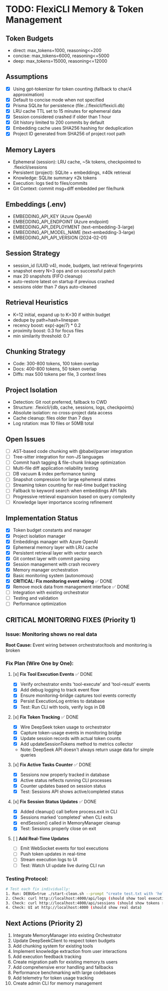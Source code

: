 # TODO: FlexiCLI Memory & Token Management

## Token Budgets
- direct:  max_tokens=1000,  reasoning<=200
- concise: max_tokens=6000,  reasoning<=5000
- deep:    max_tokens=15000, reasoning<=12000

## Assumptions
- [x] Using gpt-tokenizer for token counting (fallback to char/4 approximation)
- [x] Default to concise mode when not specified
- [x] Prisma SQLite for persistence (file:./.flexicli/flexicli.db)
- [x] LRU cache TTL set to 15 minutes for ephemeral data
- [x] Session considered crashed if older than 1 hour
- [x] Git history limited to 200 commits by default
- [x] Embedding cache uses SHA256 hashing for deduplication
- [x] Project ID generated from SHA256 of project root path

## Memory Layers
- Ephemeral (session): LRU cache, ~5k tokens, checkpointed to .flexicli/sessions
- Persistent (project): SQLite + embeddings, ≤40k retrieval
- Knowledge: SQLite summary ≤2k tokens
- Execution: logs tied to files/commits
- Git Context: commit msg+diff embedded per file/hunk

## Embeddings (.env)
- EMBEDDING_API_KEY (Azure OpenAI)
- EMBEDDING_API_ENDPOINT (Azure endpoint)
- EMBEDDING_API_DEPLOYMENT (text-embedding-3-large)
- EMBEDDING_API_MODEL_NAME (text-embedding-3-large)
- EMBEDDING_API_API_VERSION (2024-02-01)

## Session Strategy
- session_id (UUID v4), mode, budgets, last retrieval fingerprints
- snapshot every N=3 ops and on successful patch
- max 20 snapshots (FIFO cleanup)
- auto-restore latest on startup if previous crashed
- sessions older than 7 days auto-cleaned

## Retrieval Heuristics
- K=12 initial, expand up to K=30 if within budget
- dedupe by path+hash+linespan
- recency boost: exp(-age/7) * 0.2
- proximity boost: 0.3 for focus files
- min similarity threshold: 0.7

## Chunking Strategy
- Code: 300-800 tokens, 100 token overlap
- Docs: 400-800 tokens, 50 token overlap
- Diffs: max 500 tokens per file, 3 context lines

## Project Isolation
- Detection: Git root preferred, fallback to CWD
- Structure: .flexicli/{db, cache, sessions, logs, checkpoints}
- Absolute isolation: no cross-project data access
- Cache cleanup: files older than 7 days
- Log rotation: max 10 files or 50MB total

## Open Issues
- [ ] AST-based code chunking with @babel/parser integration
- [ ] Tree-sitter integration for non-JS languages
- [ ] Commit hash tagging & file-chunk linkage optimization
- [ ] Multi-file diff application reliability testing
- [ ] DB vacuum & index performance tuning
- [ ] Snapshot compression for large ephemeral states
- [ ] Streaming token counting for real-time budget tracking
- [ ] Fallback to keyword search when embeddings API fails
- [ ] Progressive retrieval expansion based on query complexity
- [ ] Knowledge layer importance scoring refinement

## Implementation Status
- [x] Token budget constants and manager
- [x] Project isolation manager
- [x] Embeddings manager with Azure OpenAI
- [x] Ephemeral memory layer with LRU cache
- [x] Persistent retrieval layer with vector search
- [x] Git context layer with commit parsing
- [x] Session management with crash recovery
- [x] Memory manager orchestration
- [x] Basic monitoring system (autonomous)
- [x] **CRITICAL: Fix monitoring event wiring** ✅ DONE
- [x] Remove mock data from management interface ✅ DONE
- [ ] Integration with existing orchestrator
- [ ] Testing and validation
- [ ] Performance optimization

## CRITICAL MONITORING FIXES (Priority 1)

### Issue: Monitoring shows no real data
**Root Cause:** Event wiring between orchestrator/tools and monitoring is broken

### Fix Plan (Wire One by One):
1. [x] **Fix Tool Execution Events** ✅ DONE
   - [x] Verify orchestrator emits 'tool-execute' and 'tool-result' events
   - [x] Add debug logging to track event flow
   - [x] Ensure monitoring-bridge captures tool events correctly
   - [x] Persist ExecutionLog entries to database
   - [x] Test: Run CLI with tools, verify logs in DB

2. [x] **Fix Token Tracking** ✅ DONE
   - [x] Wire DeepSeek token usage to orchestrator
   - [x] Capture token-usage events in monitoring bridge
   - [x] Update session records with actual token counts
   - [x] Add updateSessionTokens method to metrics collector
   - Note: DeepSeek API doesn't always return usage data for simple queries

3. [x] **Fix Active Tasks Counter** ✅ DONE
   - [x] Sessions now properly tracked in database
   - [x] Active status reflects running CLI processes
   - [x] Counter updates based on session status
   - [x] Test: Sessions API shows active/completed status

4. [x] **Fix Session Status Updates** ✅ DONE
   - [x] Added cleanup() call before process.exit in CLI
   - [x] Sessions marked 'completed' when CLI exits
   - [x] endSession() called in MemoryManager cleanup
   - [x] Test: Sessions properly close on exit

5. [ ] **Add Real-Time Updates**
   - [ ] Emit WebSocket events for tool executions
   - [ ] Push token updates in real-time
   - [ ] Stream execution logs to UI
   - [ ] Test: Watch UI update live during CLI run

### Testing Protocol:
```bash
# Test each fix individually:
1. Run: DEBUG=true ./start-clean.sh --prompt "create test.txt with 'hello'" --non-interactive
2. Check: curl http://localhost:4000/api/logs (should show tool execution)
3. Check: curl http://localhost:4000/api/sessions (should show tokens > 0)
4. Check: UI at http://localhost:4000 (should show real data)
```

## Next Actions (Priority 2)
1. Integrate MemoryManager into existing Orchestrator
2. Update DeepSeekClient to respect token budgets
3. Add chunking system for existing tools
4. Implement knowledge extraction from user interactions
5. Add execution feedback tracking
6. Create migration path for existing memory.ts users
7. Add comprehensive error handling and fallbacks
8. Performance benchmarking with large codebases
9. Add telemetry for token usage tracking
10. Create admin CLI for memory management